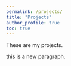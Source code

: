 ```yaml
---
permalink: /projects/
title: "Projects"
author_profile: true
toc: true
---
```

These are my projects.

this is a new paragraph.
